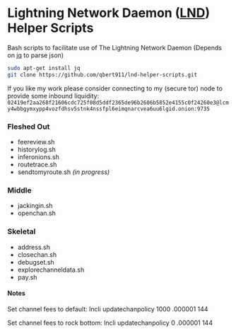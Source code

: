 # Lightning Network Daemon ([LND](https://github.com/lightningnetwork/lnd "lnd github")) Helper Scripts 
Bash scripts to facilitate use of The Lightning Network Daemon (Depends on [jq](https://stedolan.github.io/jq/download/) to parse json)
```sh
sudo apt-get install jq
git clone https://github.com/qbert911/lnd-helper-scripts.git
```
If you like my work please consider connecting to my (secure tor) node to provide some inbound liquidity:
`02419ef2aa268f21606cdc725f08d5ddf2365de96b2606b5852e4155c0f24260e3@lcmy4wbbgymxypp4vozfdhsv5stnk4nssfpl6eimqnarcvea6uu6lgid.onion:9735`
### Fleshed Out
- feereview.sh  
- historylog.sh  
- inferonions.sh  
- routetrace.sh
- sendtomyroute.sh *(in progress)*
### Middle
- jackingin.sh  
- openchan.sh
### Skeletal
- address.sh  
- closechan.sh  
- debugset.sh  
- explorechanneldata.sh  
- pay.sh
#### Notes 
Set channel fees to default:
lncli updatechanpolicy 1000 .000001 144

Set channel fees to rock bottom:
lncli updatechanpolicy 0 .000001 144
